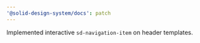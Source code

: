 ```yaml
---
'@solid-design-system/docs': patch
---
```


Implemented interactive `sd-navigation-item` on header templates.
